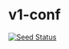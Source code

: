 # v1-conf

[![Seed Status](https://api.seed.run/anomaly/sst-v1-conf/stages/prod/build_badge)](https://console.seed.run/anomaly/sst-v1-conf)
